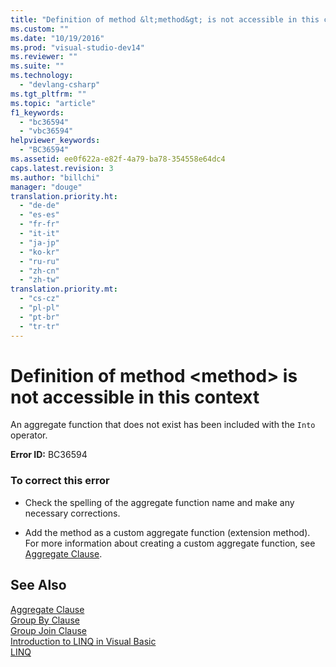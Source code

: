 ```yaml
---
title: "Definition of method &lt;method&gt; is not accessible in this context | testtitle"
ms.custom: ""
ms.date: "10/19/2016"
ms.prod: "visual-studio-dev14"
ms.reviewer: ""
ms.suite: ""
ms.technology: 
  - "devlang-csharp"
ms.tgt_pltfrm: ""
ms.topic: "article"
f1_keywords: 
  - "bc36594"
  - "vbc36594"
helpviewer_keywords: 
  - "BC36594"
ms.assetid: ee0f622a-e82f-4a79-ba78-354558e64dc4
caps.latest.revision: 3
ms.author: "billchi"
manager: "douge"
translation.priority.ht: 
  - "de-de"
  - "es-es"
  - "fr-fr"
  - "it-it"
  - "ja-jp"
  - "ko-kr"
  - "ru-ru"
  - "zh-cn"
  - "zh-tw"
translation.priority.mt: 
  - "cs-cz"
  - "pl-pl"
  - "pt-br"
  - "tr-tr"
---
```

# Definition of method &lt;method&gt; is not accessible in this context
An aggregate function that does not exist has been included with the `Into` operator.  
  
 **Error ID:** BC36594  
  
### To correct this error  
  
-   Check the spelling of the aggregate function name and make any necessary corrections.  
  
-   Add the method as a custom aggregate function (extension method). For more information about creating a custom aggregate function, see [Aggregate Clause](../Topic/Aggregate%20Clause%20\(Visual%20Basic\).md).  
  
## See Also  
 [Aggregate Clause](../Topic/Aggregate%20Clause%20\(Visual%20Basic\).md)   
 [Group By Clause](../Topic/Group%20By%20Clause%20\(Visual%20Basic\).md)   
 [Group Join Clause](../Topic/Group%20Join%20Clause%20\(Visual%20Basic\).md)   
 [Introduction to LINQ in Visual Basic](../Topic/Introduction%20to%20LINQ%20in%20Visual%20Basic.md)   
 [LINQ](../Topic/LINQ%20in%20Visual%20Basic.md)